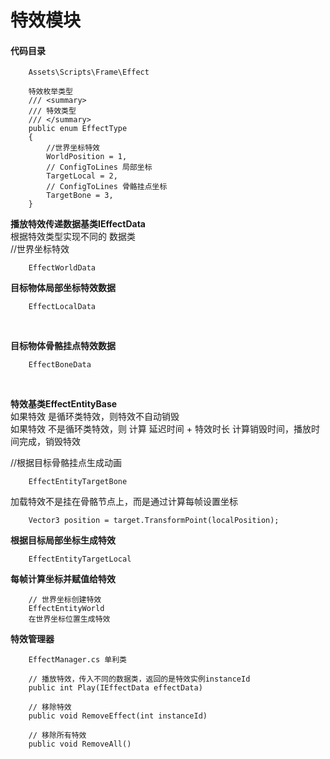 # 特效模块


#### 代码目录


```chsarp
    Assets\Scripts\Frame\Effect
```



```chsarp
    特效枚举类型
    /// <summary>
    /// 特效类型
    /// </summary>
    public enum EffectType
    {
        //世界坐标特效
        WorldPosition = 1,
        // ConfigToLines 局部坐标
        TargetLocal = 2,
        // ConfigToLines 骨骼挂点坐标
        TargetBone = 3,
    }
```



**播放特效传递数据基类IEffectData**   <br>
根据特效类型实现不同的 数据类    <br>
//世界坐标特效              

```chsarp
    EffectWorldData
```


**目标物体局部坐标特效数据**      <br>
```chsarp
    EffectLocalData
```
<br>

**目标物体骨骼挂点特效数据**     <br>
```chsarp
    EffectBoneData
```
<br>

**特效基类EffectEntityBase**    <br>
如果特效 是循环类特效，则特效不自动销毁   <br>
如果特效 不是循环类特效，则 计算 延迟时间 + 特效时长 计算销毁时间，播放时间完成，销毁特效   <br>

//根据目标骨骼挂点生成动画   <br>
```chsarp
    EffectEntityTargetBone
```
   
加载特效不是挂在骨骼节点上，而是通过计算每帧设置坐标   <br>
```chsarp
    Vector3 position = target.TransformPoint(localPosition);
```


**根据目标局部坐标生成特效**
```chsarp
    EffectEntityTargetLocal
```

**每帧计算坐标并赋值给特效**
```chsarp
    // 世界坐标创建特效
    EffectEntityWorld
    在世界坐标位置生成特效
```


**特效管理器**
```chsarp
    EffectManager.cs 单利类

    // 播放特效，传入不同的数据类，返回的是特效实例instanceId
    public int Play(IEffectData effectData)

    // 移除特效
    public void RemoveEffect(int instanceId)

    // 移除所有特效
    public void RemoveAll()
```


